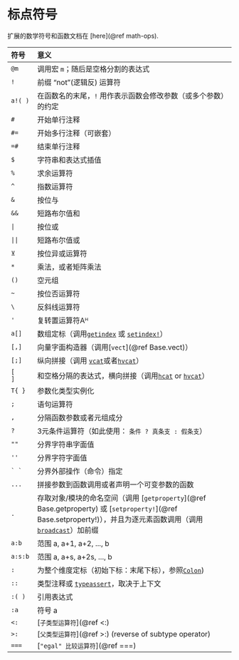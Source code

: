 # 标点符号

扩展的数学符号和函数文档在 [here](@ref math-ops).

| 符号      | 意义                                                                                                                                         |
|:----------- |:----------------------------------------------------------------------------------------------------------------------------------------------- |
| `@m`        | 调用宏 `m`；随后是空格分割的表达式                                   |
| `!`         | 前缀 “not”(逻辑反)  运算符                                                    |
| `a!( )`     | 在函数名的末尾，`!` 用作表示函数会修改参数（或多个参数）的约定 |
| `#`         | 开始单行注释                                                                   |
| `#=`        | 开始多行注释（可嵌套）                                               |
| `=#`        | 结束单行注释                                                                      |
| `$`         | 字符串和表达式插值                                                         |
| `%`         | 求余运算符                                                                          |
| `^`         | 指数运算符                                                                           |
| `&`         | 按位与                                                                                 |
| `&&`        | 短路布尔值和                                                                |
| `\|`        | 按位或                                                                                  |
| `\|\|`      | 短路布尔值或                                                                 |
| `⊻`         | 按位异或运算符                                                                        |
| `*`         | 乘法，或者矩阵乘法                                                                |
| `()`        | 空元组                                                                             |
| `~`         | 按位否运算符                                                                        |
| `\`         | 反斜线运算符                                                                          |
| `'`         | 复转置运算符Aᴴ                                                               |
| `a[]`       | 数组定标（调用[`getindex`](@ref) 或 [`setindex!`](@ref)）                          |
| `[,]`       | 向量字面构造器（调用[`vect`](@ref Base.vect)）                               |
| `[;]`       | 纵向拼接（调用 [`vcat`](@ref)或者[`hvcat`](@ref)）                          |
| `[    ]`    | 和空格分隔的表达式，横向拼接（调用[`hcat`](@ref) or [`hvcat`](@ref)） |
| `T{ }`      | 参数化类型实例化                                                               |
| `;`         | 语句运算符                                                                         |
| `,`         | 分隔函数参数或者元组成分                                             |
| `?`         | 3元条件运算符（如此使用： `条件 ? 真条支 : 假条支`）             |
| `""`        | 分界字符串字面值                                                                     |
| `''`        | 分界字符字面值                                                                  |
| ``` ` ` ``` | 分界外部操作（命令）指定                                           |
| `...`       | 拼接参数到函数调用或者声明一个可变参数的函数                         |
| `.`         | 存取对象/模块的命名空间（调用 [`getproperty`](@ref Base.getproperty) 或 [`setproperty!`](@ref Base.setproperty!)），并且为逐元素函数调用（调用[`broadcast`](@ref)）加前缀 |
| `a:b`       | 范围 a, a+1, a+2, ..., b                                                                   |
| `a:s:b`     | 范围 a, a+s, a+2s, ..., b                                                                  |
| `:`         | 为整个维度定标（初始下标：末尾下标），参照[`Colon`](@ref))                      |
| `::`        | 类型注释或 [`typeassert`](@ref)，取决于上下文                               |
| `:( )`      | 引用表达式                                                                           |
| `:a`        | 符号 a                                                                                    |
| `<:`        | [`子类型运算符`](@ref <:)                                                               |
| `>:`        | [`父类型运算符`](@ref >:) (reverse of subtype operator)                               |
| `===`       | [`"egal" 比较运算符`](@ref ===)                                                      |
